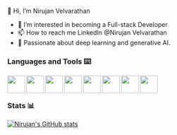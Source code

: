 👋 Hi, I’m Nirujan Velvarathan
- 👀 I’m interested in becoming a Full-stack Developer
- 📫 How to reach me LinkedIn @Nirujan Velvarathan
- 🧠 Passionate about deep learning and generative AI.



### Languages and Tools ⌨️
<img width="40px" align="left" padding="10px" src="https://cdn.jsdelivr.net/gh/devicons/devicon@latest/icons/javascript/javascript-original.svg" />
<img width="40px" align="left" padding="10px" src="https://cdn.jsdelivr.net/gh/devicons/devicon@latest/icons/python/python-original.svg" />
<img width="40px" align="left" padding="10px" src="https://cdn.jsdelivr.net/gh/devicons/devicon@latest/icons/linux/linux-original.svg" />
<img width="40px" align="left" padding="10px" src="https://cdn.jsdelivr.net/gh/devicons/devicon@latest/icons/clojure/clojure-original.svg" />
<img width="40px" align="left" padding="10px" src="https://cdn.jsdelivr.net/gh/devicons/devicon@latest/icons/css3/css3-original.svg" />
<img width="40px" align="left" padding="10px" src="https://cdn.jsdelivr.net/gh/devicons/devicon@latest/icons/git/git-original.svg" />
<img width="40px" align="left" padding="10px" src="https://cdn.jsdelivr.net/gh/devicons/devicon@latest/icons/html5/html5-original.svg" />
<img width="40px" align="left" padding="10px" src="https://cdn.jsdelivr.net/gh/devicons/devicon@latest/icons/tensorflow/tensorflow-original.svg" />

<br>
<br>




### Stats 📊

[![Nirujan's GitHub stats](https://github-readme-stats.vercel.app/api?username=nirujan-v)](https://github.com/nirujan-v/github-readme-stats)
          
